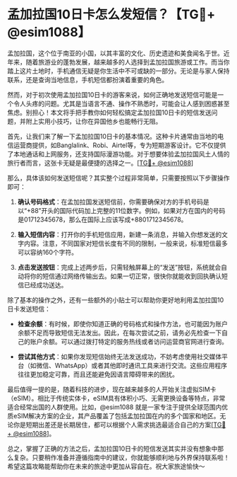 # 孟加拉国10日卡怎么发短信？【TG💪+ @esim1088】

孟加拉国，这个位于南亚的小国，以其丰富的文化、历史遗迹和美食闻名于世。近年来，随着旅游业的蓬勃发展，越来越多的人选择到孟加拉国旅游或工作。而当你踏上这片土地时，手机通信无疑是你生活中不可或缺的一部分。无论是与家人保持联系，还是查询当地信息，手机短信都扮演着重要的角色。

然而，对于初次使用孟加拉国10日卡的游客来说，如何正确地发送短信可能是一个令人头疼的问题。尤其是当语言不通、操作不熟悉时，可能会让人感到困惑甚至焦虑。别担心！本文将手把手教你如何轻松搞定孟加拉国10日卡的短信发送问题，并附上实用小技巧，让你在异国他乡也能畅行无阻。

首先，让我们来了解一下孟加拉国10日卡的基本情况。这种卡片通常由当地的电信运营商提供，如Banglalink、Robi、Airtel等，专为短期游客设计。它不仅提供了本地通话和上网服务，还支持国际漫游功能。对于想要体验孟加拉国风土人情的旅行者而言，这张卡无疑是最便捷的选择之一。[[TG💪+ @esim1088](https://t.me/s/esim1088)]

那么，具体该如何发送短信呢？其实整个过程非常简单，只需要按照以下步骤操作即可：

1. **确认号码格式**：在孟加拉国发送短信前，你需要确保对方的手机号码是以“+88”开头的国际代码加上完整的11位数字。例如，如果对方在国内的号码是01712345678，那么在国际上应该写成+8801712345678。
   
2. **输入短信内容**：打开你的手机短信应用，新建一条消息，并输入你想发送的文字内容。注意，不同国家对短信长度有不同的限制，一般来说，标准短信最多可以容纳160个字符。

3. **点击发送按钮**：完成上述两步后，只需轻触屏幕上的“发送”按钮，系统就会自动将你的短信通过网络传输出去。如果一切正常，很快你就能收到回执确认短信已经成功送达。

除了基本的操作之外，还有一些额外的小贴士可以帮助你更好地利用孟加拉国10日卡发送短信：

- **检查余额**：有时候，即使你知道正确的号码格式和操作方法，也可能因为账户余额不足而导致短信无法发出。因此，在每次尝试之前，请务必先检查一下自己的账户余额。可以通过拨打特定的服务热线或者访问运营商官网进行查询。
  
- **尝试其他方式**：如果你发现短信始终无法发送成功，不妨考虑使用社交媒体平台（如微信、WhatsApp）或者其他即时通讯工具来进行交流。这些应用程序往往更加稳定可靠，而且还能避免因语言障碍带来的困扰。

最后值得一提的是，随着科技的进步，现在越来越多的人开始关注虚拟SIM卡（eSIM）。相比于传统实体卡，eSIM具有体积小巧、无需更换设备等特点，非常适合经常出国的人群使用。比如，@esim1088 就是一家专注于提供全球范围内优质eSIM解决方案的企业，其产品覆盖了包括孟加拉国在内的多个国家和地区。无论你是短期出差还是长期居住，都可以根据个人需求挑选最适合自己的方案[[TG💪+ @esim1088](https://t.me/s/esim1088)]。

总之，掌握了正确的方法之后，孟加拉国10日卡的短信发送其实并没有想象中那么复杂。只要稍作准备并遵循指南中的建议，你就能够顺利地与外界保持联系啦！希望这篇攻略能帮助你在未来的旅途中更加从容自在。祝大家旅途愉快～